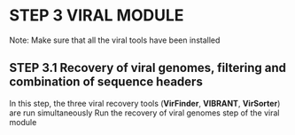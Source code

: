 
# STEP 3 VIRAL MODULE
Note: Make sure that all the viral tools have been installed
## STEP 3.1 Recovery of viral genomes, filtering and combination of sequence headers
In this step, the three viral recovery tools (**VirFinder**, **VIBRANT**, **VirSorter**) are run simultaneously
Run the recovery of viral genomes step of the viral module
```mudoger viral module  -o /path/to/output/folder -f ~/path/to/assembly/file  
```
